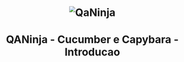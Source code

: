 <h1 align="center"><img align="center" src="./qaninja/imagem/qaninja" alt="QaNinja"></img></h1>

<h1 align="center">QANinja - Cucumber e Capybara - Introducao</h1>
